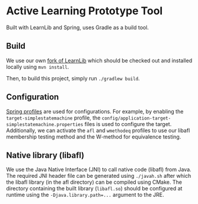# Active Learning Prototype Tool

Built with LearnLib and Spring, uses Gradle as a build tool.

## Build

We use our own [fork of LearnLib][learnlib-fork] which should be checked out and installed locally using `mvn install`.

Then, to build this project, simply run `./gradlew build`.

## Configuration

[Spring profiles][spring-profiles] are used for configurations. For example, by enabling the `target-simplestatemachine`
profile, the `config/application-target-simplestatemachine.properties` files is used to configure the target.
Additionally, we can activate the `afl` and `wmethodeq` profiles to use our libafl membership testing method and the
W-method for equivalence testing.

## Native library (libafl)

We use the Java Native Interface (JNI) to call native code (libafl) from Java. The required JNI header file can be
generated using `./javah.sh` after which the libafl library (in the afl directory) can be compiled using CMake. The 
directory containing the built library (`libafl.so`) should be configured at runtime using the `-Djava.library.path=...`
argument to the JRE.


[spring-profiles]: https://docs.spring.io/spring-boot/docs/current/reference/html/boot-features-profiles.html
[learnlib-fork]: https://github.com/praseodym/learnlib
